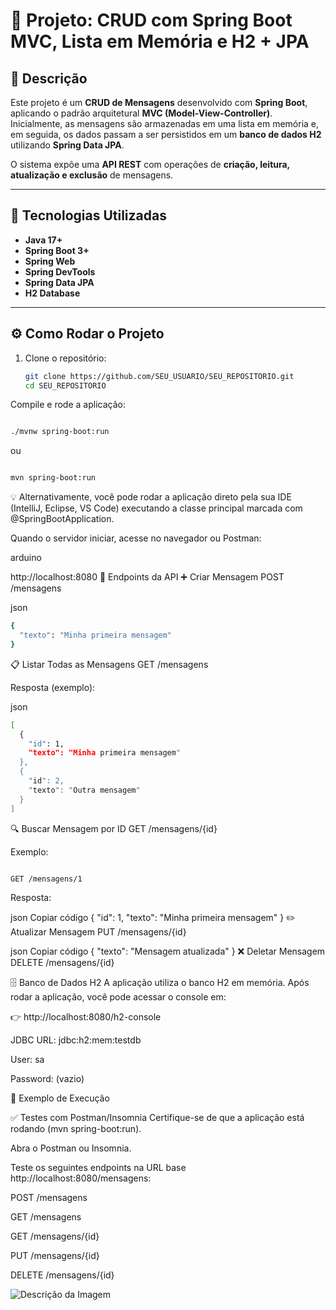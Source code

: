 # 📝 Projeto: CRUD com Spring Boot MVC, Lista em Memória e H2 + JPA  

## 📌 Descrição  
Este projeto é um **CRUD de Mensagens** desenvolvido com **Spring Boot**, aplicando o padrão arquitetural **MVC (Model-View-Controller)**.  
Inicialmente, as mensagens são armazenadas em uma lista em memória e, em seguida, os dados passam a ser persistidos em um **banco de dados H2** utilizando **Spring Data JPA**.  

O sistema expõe uma **API REST** com operações de **criação, leitura, atualização e exclusão** de mensagens.  

---

## 🚀 Tecnologias Utilizadas  
- **Java 17+**  
- **Spring Boot 3+**  
- **Spring Web**  
- **Spring DevTools**  
- **Spring Data JPA**  
- **H2 Database**  

---

## ⚙️ Como Rodar o Projeto  

1. Clone o repositório:  
   ```bash
   git clone https://github.com/SEU_USUARIO/SEU_REPOSITORIO.git
   cd SEU_REPOSITORIO
   ```
Compile e rode a aplicação:

```bash

./mvnw spring-boot:run
```
ou

```bash

mvn spring-boot:run
```
💡 Alternativamente, você pode rodar a aplicação direto pela sua IDE (IntelliJ, Eclipse, VS Code) executando a classe principal marcada com @SpringBootApplication.

Quando o servidor iniciar, acesse no navegador ou Postman:

arduino

http://localhost:8080
📡 Endpoints da API
➕ Criar Mensagem
POST /mensagens

json
```bash
{
  "texto": "Minha primeira mensagem"
}
```
📋 Listar Todas as Mensagens
GET /mensagens

Resposta (exemplo):

json
```bash
[
  {
    "id": 1,
    "texto": "Minha primeira mensagem"
  },
  {
    "id": 2,
    "texto": "Outra mensagem"
  }
]
```
🔍 Buscar Mensagem por ID
GET /mensagens/{id}

Exemplo:

```bash

GET /mensagens/1
```
Resposta:

json
Copiar código
{
  "id": 1,
  "texto": "Minha primeira mensagem"
}
✏️ Atualizar Mensagem
PUT /mensagens/{id}

json
Copiar código
{
  "texto": "Mensagem atualizada"
}
❌ Deletar Mensagem
DELETE /mensagens/{id}

🗄️ Banco de Dados H2
A aplicação utiliza o banco H2 em memória.
Após rodar a aplicação, você pode acessar o console em:

👉 http://localhost:8080/h2-console

JDBC URL: jdbc:h2:mem:testdb

User: sa

Password: (vazio)

📸 Exemplo de Execução

✅ Testes com Postman/Insomnia
Certifique-se de que a aplicação está rodando (mvn spring-boot:run).

Abra o Postman ou Insomnia.

Teste os seguintes endpoints na URL base http://localhost:8080/mensagens:

POST /mensagens

GET /mensagens

GET /mensagens/{id}

PUT /mensagens/{id}

DELETE /mensagens/{id}

![Descrição da Imagem](src/main/resources/images/Capturadetela2025-10-02%214940.png)
